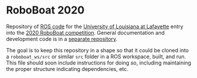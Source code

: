 # RoboBoat 2020
Repository of [ROS code](https://www.ros.org) for the [University of Louisiana at Lafayette](https://louisiana.edu) entry into the [2020 RoboBoat competition](https://roboboat.org). General documentation and development code is in a [separate repository](https://github.com/CRAWlab/RoboBoat-2020).

The goal is to keep this repository in a shape so that it could be cloned into a `roboboat_ws/src` or similar `src` folder in a ROS workspace, built, and run. This file should soon include instructions for doing so, including maintaining the proper structure indicating dependencies, etc.
